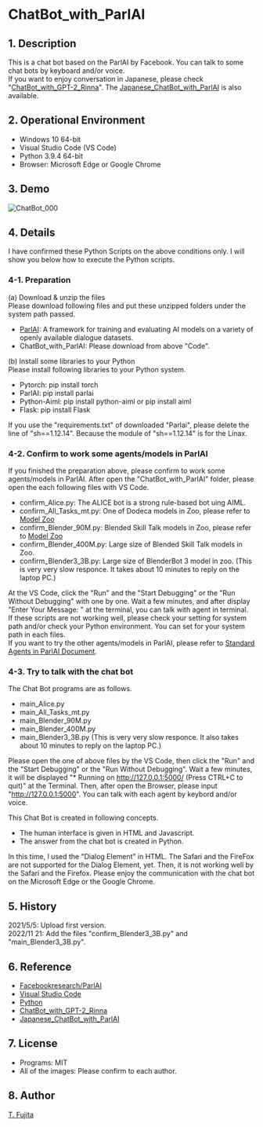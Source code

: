 # ChatBot_with_ParlAI

## 1. Description
This is a chat bot based on the ParlAI by Facebook. You can talk to some chat bots by keyboard and/or voice.  
If you want to enjoy conversation in Japanese, please check "[ChatBot_with_GPT-2_Rinna](https://github.com/To-Fujita/ChatBot_with_GPT-2_Rinna)". The [Japanese_ChatBot_with_ParlAI](https://github.com/To-Fujita/Japanese_ChatBot_with_ParlAI) is also available.

## 2. Operational Environment
- Windows 10 64-bit
- Visual Studio Code (VS Code)
- Python 3.9.4 64-bit
- Browser: Microsoft Edge or Google Chrome

## 3. Demo
![ChatBot_000](https://to-fujita.github.io/Images/ChatBot_000.gif "Images for ChatBot")

## 4. Details
I have confirmed these Python Scripts on the above conditions only. I will show you below how to execute the Python scripts. 
### 4-1. Preparation
(a) Download & unzip the files  
Please download following files and put these unzipped folders under the system path passed.
- [ParlAI](https://github.com/facebookresearch/parlai): A framework for training and evaluating AI models on a variety of openly available dialogue datasets.
- ChatBot_with_ParlAI: Please download from above "Code". 
  
(b) Install some libraries to your Python  
Please install following libraries to your Python system.
- Pytorch: pip install torch
- ParlAI: pip install parlai
- Python-Aiml: pip install python-aiml or pip install aiml
- Flask: pip install Flask
  
If you use the "requirements.txt" of downloaded "Parlai", please delete the line of "sh==1.12.14". Because the module of "sh==1.12.14" is for the Linax.

### 4-2. Confirm to work some agents/models in ParlAI
If you finished the preparation above, please confirm to work some agents/models in ParlAI. 
After open the "ChatBot_with_ParlAI" folder, please open the each following files with VS Code.
- confirm_Alice.py: The ALICE bot is a strong rule-based bot uing AIML.
- confirm_All_Tasks_mt.py: One of Dodeca models in Zoo, please refer to [Model Zoo](https://parl.ai/docs/zoo.html)
- confirm_Blender_90M.py: Blended Skill Talk models in Zoo, please refer to [Model Zoo](https://parl.ai/docs/zoo.html)
- confirm_Blender_400M.py: Large size of Blended Skill Talk models in Zoo.
- confirm_Blender3_3B.py: Large size of BlenderBot 3 model in zoo. (This is very very slow responce. It takes about 10 minutes to reply on the laptop PC.)

At the VS Code, click the "Run" and the "Start Debugging" or the "Run Without Debugging" with one by one. 
Wait a few minutes, and after display "Enter Your Message: " at the terminal, you can talk with agent in terminal.  
If these scripts are not working well, please check your setting for system path and/or check your Python environment. You can set for your system path in each files.  
If you want to try the other agents/models in ParlAI, please refer to [Standard Agents in ParlAI Document](https://parl.ai/docs/agents_list.html).  

### 4-3. Try to talk with the chat bot
The Chat Bot programs are as follows. 
- main_Alice.py
- main_All_Tasks_mt.py
- main_Blender_90M.py
- main_Blender_400M.py
- main_Blender3_3B.py (This is very very slow responce. It also takes about 10 minutes to reply on the laptop PC.)

Please open the one of above files by the VS Code, then click the "Run" and the "Start Debugging" or the "Run Without Debugging". 
Wait a few minutes, it will be displayed "* Running on http://127.0.0.1:5000/ (Press CTRL+C to quit)" at the Terminal. 
Then, after open the Browser, please input "http://127.0.0.1:5000". You can talk with each agent by keybord and/or voice.  
  
This Chat Bot is created in following concepts.
- The human interface is given in HTML and Javascript.
- The answer from the chat bot is created in Python.

In this time, I used the "Dialog Element" in HTML. The Safari and the FireFox are not supported for the Dialog Element, yet. Then, it is not working well by the Safari and the Firefox.
Please enjoy the communication with the chat bot on the Microsoft Edge or the Google Chrome.

## 5. History
2021/5/5: Upload first version.  
2022/11 21: Add the files "confirm_Blender3_3B.py" and "main_Blender3_3B.py".  

## 6. Reference
- [Facebookresearch/ParlAI](https://github.com/facebookresearch/parlai)
- [Visual Studio Code](https://azure.microsoft.com/en-us/products/visual-studio-code/)
- [Python](https://www.python.org/)
- [ChatBot_with_GPT-2_Rinna](https://github.com/To-Fujita/ChatBot_with_GPT-2_Rinna)
- [Japanese_ChatBot_with_ParlAI](https://github.com/To-Fujita/Japanese_ChatBot_with_ParlAI)

## 7. License
- Programs: MIT
- All of the images: Please confirm to each author.

## 8. Author
[T. Fujita](https://github.com/To-Fujita)
